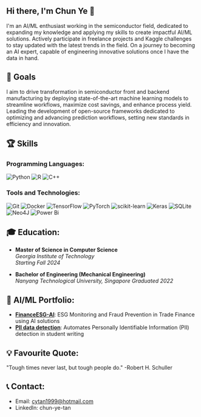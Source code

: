 ## Hi there, I'm Chun Ye 👋
I'm an AI/ML enthusiast working in the semiconductor field, dedicated to expanding my knowledge and applying my skills to create impactful AI/ML solutions. Actively participate in freelance projects and Kaggle challenges to stay updated with the latest trends in the field. On a journey to becoming an AI expert, capable of engineering innovative solutions once I have the data in hand.

## 🥇 Goals
I aim to drive transformation in semiconductor front and backend manufacturing by deploying state-of-the-art machine learning models to streamline workflows, maximize cost savings, and enhance process yield. Leading the development of open-source frameworks dedicated to optimizing and advancing prediction workflows, setting new standards in efficiency and innovation.

## 🏆 Skills

### Programming Languages: 
![Python](https://img.shields.io/badge/python-3670A0?style=for-the-badge&logo=python&logoColor=ffdd54) ![R](https://img.shields.io/badge/r-%23276DC3.svg?style=for-the-badge&logo=r&logoColor=white) ![C++](https://img.shields.io/badge/c++-%2300599C.svg?style=for-the-badge&logo=c%2B%2B&logoColor=white)

### Tools and Technologies:
![Git](https://img.shields.io/badge/git-%23F05033.svg?style=for-the-badge&logo=git&logoColor=white) ![Docker](https://img.shields.io/badge/docker-%230db7ed.svg?style=for-the-badge&logo=docker&logoColor=white) ![TensorFlow](https://img.shields.io/badge/TensorFlow-%23FF6F00.svg?style=for-the-badge&logo=TensorFlow&logoColor=white) ![PyTorch](https://img.shields.io/badge/PyTorch-%23EE4C2C.svg?style=for-the-badge&logo=PyTorch&logoColor=white) ![scikit-learn](https://img.shields.io/badge/scikit--learn-%23F7931E.svg?style=for-the-badge&logo=scikit-learn&logoColor=white) ![Keras](https://img.shields.io/badge/Keras-%23D00000.svg?style=for-the-badge&logo=Keras&logoColor=white) ![SQLite](https://img.shields.io/badge/sqlite-%2307405e.svg?style=for-the-badge&logo=sqlite&logoColor=white) ![Neo4J](https://img.shields.io/badge/Neo4j-008CC1?style=for-the-badge&logo=neo4j&logoColor=white) ![Power Bi](https://img.shields.io/badge/power_bi-F2C811?style=for-the-badge&logo=powerbi&logoColor=black)

## 🎓 Education: 
- **Master of Science in Computer Science**  
  *Georgia Institute of Technology*  
  *Starting Fall 2024*

- **Bachelor of Engineering (Mechanical Engineering)**  
  *Nanyang Technological University, Singapore*
  *Graduated 2022*

## 💼 AI/ML Portfolio:
-  **[FinanceESG-AI](https://github.com/ChunYe173/FinanceESG-AI)**: ESG Monitoring and Fraud Prevention in Trade Finance using AI solutions
-  **[PII data detection](https://github.com/ChunYe173/pii_data_detection)**: Automates Personally Identifiable Information (PII) detection in student writing

## 💡 Favourite Quote:
"Tough times never last, but tough people do." -Robert H. Schuller

## 📞 Contact:
- Email: cytan1999@hotmail.com
- LinkedIn: chun-ye-tan

  


